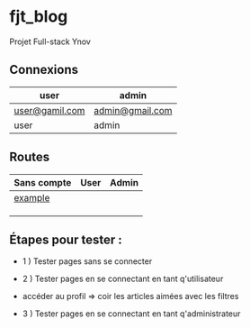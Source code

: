 # fjt_blog
Projet Full-stack Ynov

## Connexions

| user   | admin |
| ------------- | ------------- |
|  user@gamil.com |admin@gmail.com |
| user  | admin |

## Routes

| Sans compte                                   |      User     |        Admin  |
| -------------                                 | ------------- |------------- |
| [example](http://name_project)  |  | |
| | | |
| |   |  |
| |  | 

## Étapes pour tester :

- 1 )
Tester pages sans se connecter

- 2 )
Tester pages en se connectant en tant q'utilisateur
- accéder au profil => coir les articles aimées avec les filtres

- 3 )
Tester pages en se connectant en tant q'administrateur
